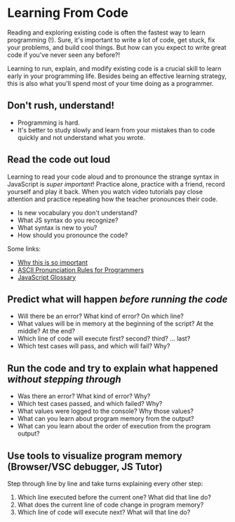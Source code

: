 # Learning From Code

Reading and exploring existing code is often the fastest way to learn programming (!).  Sure, it's important to write a lot of code, get stuck, fix your problems, and build cool things.  But how can you expect to write great code if you've never seen any before?!

Learning to run, explain, and modify existing code is a crucial skill to learn early in your programming life.  Besides being an effective learning strategy, this is also what you'll spend most of your time doing as a programmer.

## Don't rush, understand!

* Programming is hard.
* It's better to study slowly and learn from your mistakes than to code quickly and not understand what you wrote.

## Read the code out loud

Learning to read your code aloud and to pronounce the strange syntax in JavaScript is _super important_!  Practice alone, practice with a friend, record yourself and play it back.  When you watch video tutorials pay close attention and practice repeating how the teacher pronounces their code.

* Is new vocabulary you don't understand?
* What JS syntax do you recognize?
* What syntax is new to you?
* How should you pronounce the code?

Some links:

* [Why this is so important](https://www.youtube.com/watch?v=g1ib43q3uXQ&feature=youtu.be&t=1209)
* [ASCII Pronunciation Rules for Programmers](https://blog.codinghorror.com/ascii-pronunciation-rules-for-programmers/)
* [JavaScript Glossary](https://www.codecademy.com/articles/glossary-javascript)


## Predict what will happen _before running the code_

* Will there be an error? What kind of error? On which line?
* What values will be in memory at the beginning of the script?  At the middle? At the end?
* Which line of code will execute first? second? third? ... last?
* Which test cases will pass, and which will fail? Why?

## Run the code and try to explain what happened _without stepping through_

* Was there an error?  What kind of error? Why?
* Which test cases passed, and which failed? Why?
* What values were logged to the console?  Why those values?
* What can you learn about program memory from the output?
* What can you learn about the order of execution from the program output?

## Use tools to visualize program memory (Browser/VSC debugger, JS Tutor)

Step through line by line and take turns explaining every other step:

1. Which line executed before the current one? What did that line do?
1. What does the current line of code change in program memory?
1. Which line of code will execute next? What will that line do?
